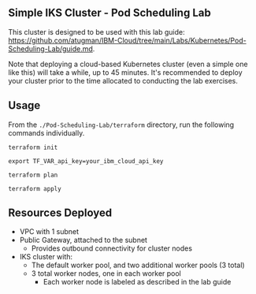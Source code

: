 ## Simple IKS Cluster - Pod Scheduling Lab

This cluster is designed to be used with this lab guide: https://github.com/atugman/IBM-Cloud/tree/main/Labs/Kubernetes/Pod-Scheduling-Lab/guide.md. 

Note that deploying a cloud-based Kubernetes cluster (even a simple one like this) will take a while, up to 45 minutes. It's recommended to deploy your cluster prior to the time allocated to conducting the lab exercises.

## Usage

From the ```./Pod-Scheduling-Lab/terraform``` directory, run the following commands individually.

```terraform init```

```export TF_VAR_api_key=your_ibm_cloud_api_key```

```terraform plan```

```terraform apply```

## Resources Deployed

- VPC with 1 subnet
- Public Gateway, attached to the subnet
  - Provides outbound connectivity for cluster nodes
- IKS cluster with:
  - The default worker pool, and two additional worker pools (3 total)
  - 3 total worker nodes, one in each worker pool
    - Each worker node is labeled as described in the lab guide